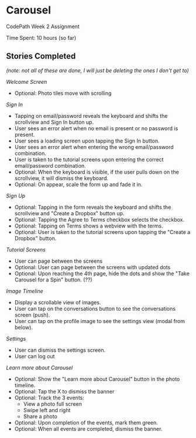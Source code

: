 # Carousel
CodePath Week 2 Assignment

Time Spent: 10 hours (so far)

## Stories Completed
*(note: not all of these are done, I will just be deleting the ones I don't get to)*


*Welcome Screen*
* Optional: Photo tiles move with scrolling

*Sign In*
* Tapping on email/password reveals the keyboard and shifts the scrollview and Sign In button up.
* User sees an error alert when no email is present or no password is present.
* User sees a loading screen upon tapping the Sign In button.
* User sees an error alert when entering the wrong email/password combination.
* User is taken to the tutorial screens upon entering the correct email/password combination.
* Optional: When the keyboard is visible, if the user pulls down on the scrollview, it will dismiss the keyboard.
* Optional: On appear, scale the form up and fade it in.

*Sign Up* 
* Optional: Tapping in the form reveals the keyboard and shifts the scrollview and "Create a Dropbox" button up.
* Optional: Tapping the Agree to Terms checkbox selects the checkbox.
* Optional: Tapping on Terms shows a webview with the terms.
* Optional: User is taken to the tutorial screens upon tapping the "Create a Dropbox" button.

*Tutorial Screens*
* User can page between the screens
* Optional: User can page between the screens with updated dots 
* Optional: Upon reaching the 4th page, hide the dots and show the "Take Carousel for a Spin" button. (??)

*Image Timeline*
* Display a scrollable view of images.
* User can tap on the conversations button to see the conversations screen (push).
* User can tap on the profile image to see the settings view (modal from below).

*Settings*
* User can dismiss the settings screen.
* User can log out

*Learn more about Carousel*
* Optional: Show the "Learn more about Carousel" button in the photo timeline.
* Optional: Tap the X to dismiss the banner
* Optional: Track the 3 events:
    * View a photo full screen
    * Swipe left and right
    * Share a photo
* Optional: Upon completion of the events, mark them green.
* Optional: When all events are completed, dismiss the banner.


